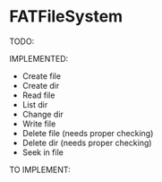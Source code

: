 # FATFileSystem

TODO:

IMPLEMENTED:
- Create file
- Create dir
- Read file
- List dir
- Change dir
- Write file
- Delete file (needs proper checking)
- Delete dir (needs proper checking)
- Seek in file

TO IMPLEMENT:

